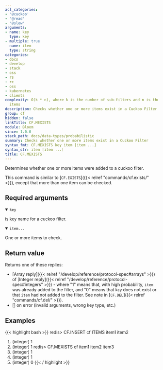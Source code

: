 ```yaml
---
acl_categories:
- '@cuckoo'
- '@read'
- '@slow'
arguments:
- name: key
  type: key
- multiple: true
  name: item
  type: string
categories:
- docs
- develop
- stack
- oss
- rs
- rc
- oss
- kubernetes
- clients
complexity: O(k * n), where k is the number of sub-filters and n is the number of
  items
description: Checks whether one or more items exist in a Cuckoo Filter
group: cf
hidden: false
linkTitle: CF.MEXISTS
module: Bloom
since: 1.0.0
stack_path: docs/data-types/probabilistic
summary: Checks whether one or more items exist in a Cuckoo Filter
syntax_fmt: CF.MEXISTS key item [item ...]
syntax_str: item [item ...]
title: CF.MEXISTS
---
```

Determines whether one or more items were added to a cuckoo filter.

This command is similar to [`CF.EXISTS`]({{< relref "commands/cf.exists/" >}}), except that more than one item can be checked.

## Required arguments

<details open><summary><code>key</code></summary>

is key name for a cuckoo filter.

</details>

<details open><summary><code>item...</code></summary>

One or more items to check.
</details>

## Return value

Returns one of these replies:

- [Array reply]({{< relref "/develop/reference/protocol-spec#arrays" >}}) of [Integer reply]({{< relref "/develop/reference/protocol-spec#integers" >}}) - where "1" means that, with high probability, `item` was already added to the filter, and "0" means that `key` does not exist or that `item` had not added to the filter. See note in [`CF.DEL`]({{< relref "commands/cf.del/" >}}).
- [] on error (invalid arguments, wrong key type, etc.)

## Examples

{{< highlight bash >}}
redis> CF.INSERT cf ITEMS item1 item2
1) (integer) 1
2) (integer) 1
redis> CF.MEXISTS cf item1 item2 item3
1) (integer) 1
2) (integer) 1
3) (integer) 0
{{< / highlight >}}
